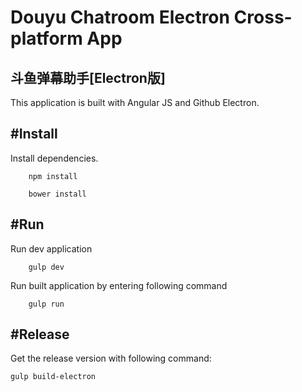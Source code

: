 # Douyu Chatroom Electron Cross-platform App
## 斗鱼弹幕助手[Electron版]

This application is built with Angular JS and Github Electron.



#Install
--- 

Install dependencies.

```
	npm install

	bower install
```


#Run 
---
Run dev application
```
	gulp dev
```

Run built application by entering following command

```
	gulp run
```

#Release
---

Get the release version with following command:

```
gulp build-electron
```


